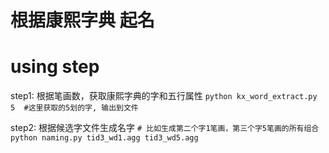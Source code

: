 # 根据康熙字典 起名

using step
===========

step1: 根据笔画数，获取康熙字典的字和五行属性
    ```
    python kx_word_extract.py 5  #这里获取的5划的字, 输出到文件
    ```

step2: 根据候选字文件生成名字
    ```
    # 比如生成第二个字1笔画，第三个字5笔画的所有组合
    python naming.py tid3_wd1.agg tid3_wd5.agg
    ```
    
